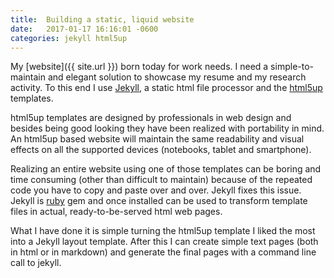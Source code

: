 ```yaml
---
title:  Building a static, liquid website
date:   2017-01-17 16:16:01 -0600
categories: jekyll html5up  
---
```


My [website]({{ site.url }}) born today for work needs. I need a simple-to-maintain and elegant solution to showcase my resume and my research activity. To this end I use [Jekyll](https://jekyllrb.com/), a static html file processor and the [html5up](https://html5up.net/) templates.

html5up templates are designed by professionals in web design and besides being good looking they have been realized with portability in mind. An html5up based website will maintain the same readability and visual effects on all the supported devices (notebooks, tablet and smartphone).

Realizing an entire website using one of those templates can be boring and time consuming (other than difficult to maintain) because of the repeated code you have to copy and paste over and over. Jekyll fixes this issue. Jekyll is [ruby](https://www.ruby-lang.org/en/) gem and once installed can be used to transform template files in actual, ready-to-be-served html web pages.

What I have done it is simple turning the html5up template I liked the most into a Jekyll layout template. After this I can create simple text pages (both in html or in markdown) and generate the final pages with a command line call to jekyll.
